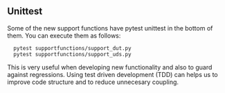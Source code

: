 
## Unittest

Some of the new support functions have pytest unittest in the bottom of them.
You can execute them as follows:

```shell
  pytest supportfunctions/support_dut.py
  pytest supportfunctions/support_uds.py
```

This is very useful when developing new functionality and also to guard against
regressions. Using test driven development (TDD) can helps us to improve code
structure and to reduce unnecesary coupling.

